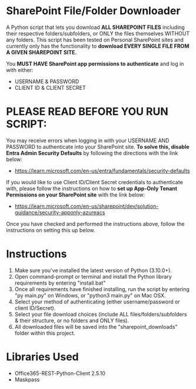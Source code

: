 # SharePoint File/Folder Downloader
A Python script that lets you download **ALL SHAREPOINT FILES** including their respective folders/subfolders, or ONLY the files themselves WITHOUT any folders.
This script has been tested on Personal SharePoint sites and currently only has the functionality to **download EVERY SINGLE FILE FROM A GIVEN SHAREPOINT SITE.**

You **MUST HAVE SharePoint app permissions to authenticate** and log in with either:
* USERNAME & PASSWORD
* CLIENT ID & CLIENT SECRET

# PLEASE READ BEFORE YOU RUN SCRIPT:
You may receive errors when logging in with your USERNAME AND PASSWORD to authenticate into your SharePoint site. 
**To solve this, disable Entra Admin Security Defaults** by following the directions with the link below:
* https://learn.microsoft.com/en-us/entra/fundamentals/security-defaults

If you would like to use Client ID/Client Secret credentials to authenticate with, 
please follow the instructions on how to **set up App-Only Tenant Permissions on your SharePoint site** with the link below: 
* https://learn.microsoft.com/en-us/sharepoint/dev/solution-guidance/security-apponly-azureacs

Once you have checked and performed the instructions above, follow the instructions on setting this up below.

# Instructions
1. Make sure you've installed the latest version of Python (3.10.0+).
2. Open command-prompt or terminal and install the Python library requirements by entering "install.bat"
3. Once all requirements have finished installing, run the script by entering "py main.py" on Windows, or "python3 main.py" on Mac OSX.
4. Select your method of authenticating (either username/password or client ID/Secret).
5. Select your file download choices (include ALL files/folders/subfolders & their structure, or no folders and ONLY files).
6. All downloaded files will be saved into the "sharepoint_downloads" folder within this project. 

# Libraries Used
* Office365-REST-Python-Client 2.5.10
* Maskpass

